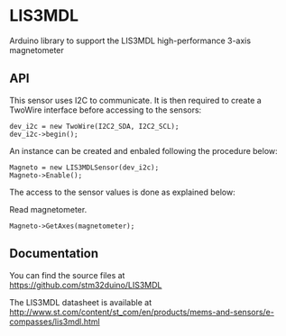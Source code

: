 # LIS3MDL
Arduino library to support the LIS3MDL high-performance 3-axis magnetometer

## API

This sensor uses I2C to communicate. It is then required to create a TwoWire interface before accessing to the sensors:  

    dev_i2c = new TwoWire(I2C2_SDA, I2C2_SCL);  
    dev_i2c->begin();  

An instance can be created and enbaled following the procedure below:  

    Magneto = new LIS3MDLSensor(dev_i2c);  
    Magneto->Enable();  

The access to the sensor values is done as explained below:  

  Read magnetometer.  

    Magneto->GetAxes(magnetometer);  

## Documentation

You can find the source files at  
https://github.com/stm32duino/LIS3MDL

The LIS3MDL datasheet is available at  
http://www.st.com/content/st_com/en/products/mems-and-sensors/e-compasses/lis3mdl.html
